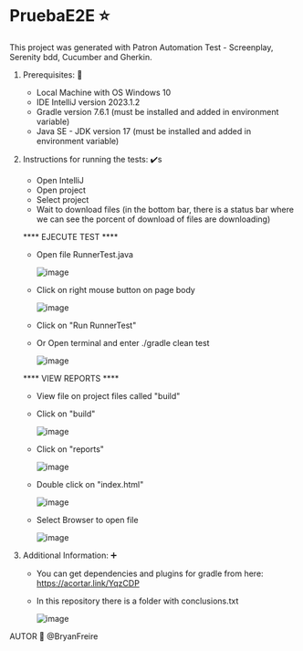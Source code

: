 # PruebaE2E ⭐
This project was generated with Patron Automation Test - Screenplay, Serenity bdd, Cucumber and Gherkin.

1. Prerequisites: 📃
   -  Local Machine with OS Windows 10
   -  IDE IntelliJ version 2023.1.2
   -  Gradle version 7.6.1 (must be installed and added in environment variable)
   -  Java SE - JDK version 17 (must be installed and  added in environment variable)

3. Instructions for running the tests: ✔️s
   - Open IntelliJ
   - Open project
   - Select project
   - Wait to download files (in the bottom bar, there is a status bar where we can see the porcent of download of files are downloading)
   
   **** EJECUTE TEST ****

   - Open file RunnerTest.java
     
     ![image](https://github.com/bryanalexfreire/PruebaE2E/assets/30132840/a92a750f-a523-4802-8115-4356b82cb090)

   - Click on right mouse button on page body
     
     ![image](https://github.com/bryanalexfreire/PruebaE2E/assets/30132840/c1f2a5a0-9980-4322-a658-6be6f76c72c2)

   - Click on "Run RunnerTest"
  
   - Or Open terminal and enter ./gradle clean test
     
     ![image](https://github.com/bryanalexfreire/PruebaE2E/assets/30132840/b4482ea6-87fb-4d25-9bf7-c0b9fc809e86)
     
   **** VIEW REPORTS ****
   
   - View file on project files called "build"
   - Click on "build"
     
     ![image](https://github.com/bryanalexfreire/PruebaE2E/assets/30132840/fd85f243-3593-43c3-8c06-3ae8db2ec379)

   - Click on "reports"
     
     ![image](https://github.com/bryanalexfreire/PruebaE2E/assets/30132840/694cb02f-d142-44a5-9e63-a52c1788a727)

   - Double click on "index.html"
     
     ![image](https://github.com/bryanalexfreire/PruebaE2E/assets/30132840/ed915ccf-d9a6-4409-b0fb-efbbce559eb9)
     
   - Select Browser to open file
     
     ![image](https://github.com/bryanalexfreire/PruebaE2E/assets/30132840/0a9dd6bc-3177-4102-8732-558c70c8aaa8)


5. Additional Information: ➕
   - You can get dependencies and plugins for gradle from here: https://acortar.link/YqzCDP
   - In this repository there is a folder with conclusions.txt

     ![image](https://github.com/bryanalexfreire/PruebaE2E/assets/30132840/914cfc52-49bb-4573-b965-2645a8213793)


AUTOR 📍
@BryanFreire
